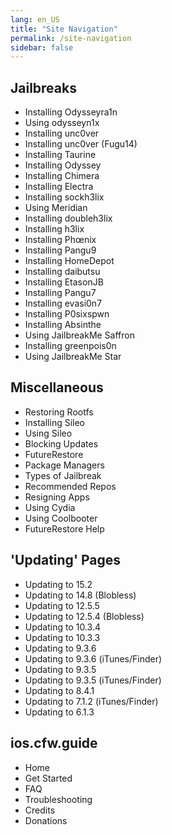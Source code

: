 ```yaml
---
lang: en_US
title: "Site Navigation"
permalink: /site-navigation
sidebar: false
---
```


## Jailbreaks

+ <router-link to="/installing-odysseyra1n">Installing Odysseyra1n</router-link>
+ <router-link to="/using-odysseyn1x">Using odysseyn1x</router-link>
+ <router-link to="/installing-unc0ver">Installing unc0ver</router-link>
+ <router-link to="/installing-unc0ver-fugu14">Installing unc0ver (Fugu14)</router-link>
+ <router-link to="/installing-taurine">Installing Taurine</router-link>
+ <router-link to="/installing-odyssey">Installing Odyssey</router-link>
+ <router-link to="/installing-chimera">Installing Chimera</router-link>
+ <router-link to="/installing-electra">Installing Electra</router-link>
+ <router-link to="/installing-sockh3lix">Installing sockh3lix</router-link>
+ <router-link to="/using-meridian">Using Meridian</router-link>
+ <router-link to="/installing-doubleh3lix">Installing doubleh3lix</router-link>
+ <router-link to="/installing-h3lix">Installing h3lix</router-link>
+ <router-link to="/installing-phoenix">Installing Phœnix</router-link>
+ <router-link to="/installing-pangu933">Installing Pangu9</router-link>
+ <router-link to="/installing-homedepot">Installing HomeDepot</router-link>
+ <router-link to="/installing-daibutsu">Installing daibutsu</router-link>
+ <router-link to="/installing-etasonjb">Installing EtasonJB</router-link>
+ <router-link to="/installing-pangu7">Installing Pangu7</router-link>
+ <router-link to="/installing-evasi0n7">Installing evasi0n7</router-link>
+ <router-link to="/installing-p0sixspwn">Installing P0sixspwn</router-link>
+ <router-link to="/installing-absinthe">Installing Absinthe</router-link>
+ <router-link to="/using-jailbreakme-saffron">Using JailbreakMe Saffron</router-link>
+ <router-link to="/installing-greenpois0n">Installing greenpois0n</router-link>
+ <router-link to="/using-jailbreakme-star">Using JailbreakMe Star</router-link>

## Miscellaneous

+ <router-link to="/restoring-rootfs">Restoring Rootfs</router-link>
+ <router-link to="/installing-sileo">Installing Sileo</router-link>
+ <router-link to="/using-sileo">Using Sileo</router-link>
+ <router-link to="/blocking-updates">Blocking Updates</router-link>
+ <router-link to="/futurerestore">FutureRestore</router-link>
+ <router-link to="/package-managers">Package Managers</router-link>
+ <router-link to="/types-of-jailbreak">Types of Jailbreak</router-link>
+ <router-link to="/recommended-repos">Recommended Repos</router-link>
+ <router-link to="/resigning-apps">Resigning Apps</router-link>
+ <router-link to="/using-cydia">Using Cydia</router-link>
+ <router-link to="/using-coolbooter">Using Coolbooter</router-link>
+ <router-link to="/futurerestore-help">FutureRestore Help</router-link>

## 'Updating' Pages

+ <router-link to="/updating-to-15-2">Updating to 15.2</router-link>
+ <router-link to="/updating-to-14-8-(blobless)">Updating to 14.8 (Blobless)</router-link>
+ <router-link to="/updating-to-12-5-5">Updating to 12.5.5</router-link>
+ <router-link to="/updating-to-12-5-4-(blobless)">Updating to 12.5.4 (Blobless)</router-link>
+ <router-link to="/updating-to-10-3-4">Updating to 10.3.4</router-link>
+ <router-link to="/updating-to-10-3-3">Updating to 10.3.3</router-link>
+ <router-link to="/updating-to-9-3-6">Updating to 9.3.6</router-link>
+ <router-link to="/updating-to-9-3-6-ipsw">Updating to 9.3.6 (iTunes/Finder)</router-link>
+ <router-link to="/updating-to-9-3-5">Updating to 9.3.5</router-link>
+ <router-link to="/updating-to-9-3-5-ipsw">Updating to 9.3.5 (iTunes/Finder)</router-link>
+ <router-link to="/updating-to-8-4-1">Updating to 8.4.1</router-link>
+ <router-link to="/updating-to-7-1-2-ipsw">Updating to 7.1.2 (iTunes/Finder)</router-link>
+ <router-link to="/updating-to-6-1-3">Updating to 6.1.3</router-link>


## ios.cfw.guide

+ <router-link to="/">Home</router-link>
+ <router-link to="/get-started">Get Started</router-link>
+ <router-link to="/faq">FAQ</router-link>
+ <router-link to="/troubleshooting">Troubleshooting</router-link>
+ <router-link to="/credits">Credits</router-link>
+ <router-link to="/donations">Donations</router-link>
